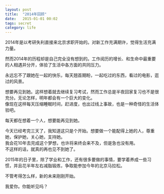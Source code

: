 ```yaml
---
layout: post
title:  "2014年回顾"
date:   2015-01-01 00:02
tags: secret
category: life
---
```


2014年是以考研失利直接来北京求职开始的。对新工作充满期许，觉得生活充满力量。

然而2014年的历程却是自己完全没有想到的。工作阅历的增长、和生命中最重要的人相遇并分开，体验了生活中各方面的共同压力。

永远忘不了跟她在一起的快乐，每天翘首期盼，一起吃过的东西，看过的电影，逛过的风景。

想要再见到她。这样想着就去继续复习考试，然而工作总是半夜回家复习也不是很充分。无论怎样，明年都会有一个巨大的变化。   
像现在这样每天压缩睡眠时间，赶进度，也出过线上事故，也是一种奇怪的生活体验吧。

每天都在想着一个人，想要能再见到她。

今天已经考完三天了，我知道这只是个开始。想要做一个能配得上她的人，尊重她，保护她，关心她，支持她。  
我会花10年去完成这个梦想，也许将来终会来不及，但是急也没有用。  
不这样的话，就真的再也见不到她了。  

2015年的日子里，除了学业和工作，还有很多要做的事情，要学着养成一些习惯，并且花半年左右减脂锻炼，争取能参加今年的北京马拉松。 

不管考得怎么样，新的未来刚刚开始。

我爱你。你能听见吗？


